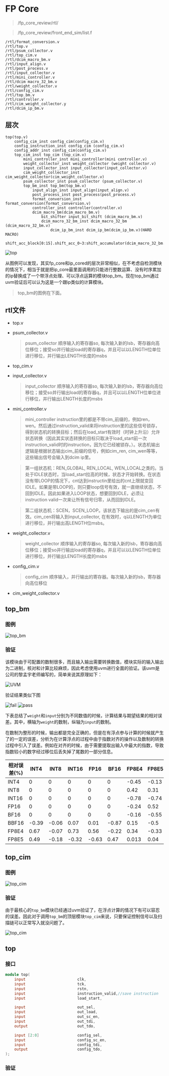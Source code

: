 # FP Core

> /fp_core_review/rtl/

> /fp_core_review/front_end_sim/list.f

```text
/rtl/format_conversion.v
/rtl/top.v
/rtl/psum_collector.v
/rtl/top_cim.v
/rtl/dcim_macro_bm.v
/rtl/input_align.v
/rtl/post_process.v
/rtl/input_collector.v
/rtl/mini_controller.v
/rtl/dcim macro_32_bm.v
/rtl/weight_collector.v
/rtl/config_cim.v
/rtl/top_bm.v
/rtl/controller.v
/rtl/cim_weight_collector.y
/rtl/dcim_ip_bm.v
```

## 层次

```text
top(top.v)
    config_cim_inst config_cim(config_cim.v)
    config_instruction_inst config_cim (config_cim.v)
    config_addr_inst config_cim(config_cim.v)
    top_cim_inst top_cim (top_cim.v)
        mini_controller_inst mini_controller(mini controller.v)
        weight_collector_inst weight_collector (weight collector.v)
        input_collector_inst input_collector(input_collector.v)
        cim_weight_collector_inst cim_weight_collector(cim_weight_collector.v)
        psum_collector_inst psum_collector (psum_collector.v)
        top_bm_inst top_bm(top_bm.v)
            input_align_inst input_align(input_align.v)
            post_process_inst post_process(post_process.v)
            format_conversion_inst format_conversion(format_conversion.v)
            controller_inst controller(controller.v)
            dcim_macro_bm(dcim_macro_bm.v)
                bit_shifter input_bit_shift (dcim_macro_bm.v)
                dcim_macro_32_bm_inst dcim_macro_32_bm (dcim_macro_32_bm.v)
                    dcim_ip_bm_inst dcim_ip_bm(dcim_ip_bm.v)(HARD MACRO)
                    shift_acc_block[0:15].shift_acc_0~3:shift_accumulator(dcim_macro_32_bm.v)
```

![top](image-17.png)

从图例可以发现，其实fp_core和ip_cored的层次非常相似，在不考虑自检测模块的情况下，相当于就是把ip_core最里面调用的只能进行整数运算、没有时序累加的ip替换成了一个带浮点处理、可以浮点运算的模块top_bm。现在top_bm通过uvm验证后可以认为这是一个跟ip类似的计算模块。

> top_bm的图例在下面。

## rtl文件

- top.v
- psum_collector.v
  > psum_collector 顺序输入的寄存器so, 每次输入新的lsb，寄存器向高位移位；接受so并行输出load的寄存器q，并且可以以LENGTH位单位进行移位，并行输出LENGTH长度的msbs
- top_cim.v
- input_collector.v
  > input_collector 顺序输入的寄存器so, 每次输入新的lsb，寄存器向高位移位；接受so并行输出load的寄存器q，并且可以以LENGTH位单位进行移位，并行输出LENGTH长度的msbs
- mini_controller.v
  > mini_controller instruction里的都是不带cim_前缀的，例如ren，wen。然后通过instruction_valid来将instruction里的这些信号锁存，得到状态机的转换目标；然后在load_start有效时（时钟上升沿）允许状态转换（因此其实状态转换的目标只取决于load_start前一次instruction_valid时的instruction，因为它已经被锁存。）。状态机输出逻辑是根据状态输出cim_前缀的信号，例如cim_ren, cim_wen等等，这些输出信号会输入到dcim ip里。

  > 第一组状态机：REN_GLOBAL, REN_LOCAL, WEN_LOCAL之类的。当处于IDLE状态时，当load_start拉高的时候，状态才开始转换。在状态没有带LOOP的情况下，cnt达到instructin里给出的cnt上限就变回IDLE。如果是带LOOP的，则只要loop信号有效，就一直继续状态，不回到IDLE。因此如果进入LOOP状态，想要回到IDLE，必须让instruction valid一次来让所有信号归零，从而回到IDLE。

  > 第二组状态机：SCEN，SCEN_LOOP。该状态下输出的是cim_cen有效。cim_cen将输入到input_collector, 在有效时，q以LENGTH为单位进行移位，并行输出高LENGTH位msbs。
- weight_collector.v
  > weight_collector 顺序输入的寄存器so, 每次输入新的lsb，寄存器向高位移位；接受so并行输出load的寄存器q，并且可以以LENGTH位单位进行移位，并行输出LENGTH长度的msbs
- config_cim.v
  > config_cim 顺序输入，并行输出的寄存器。每次输入新的lsb，寄存器向高位移位
- cim_weight_collector.v

## top_bm

### 图例

![top_bm](image-19.png)

### 验证

该模块由于可配置的数制很多，而且输入输出需要转换数值，模块实际的输入输出为二进制，核对和计算比较麻烦，因此考虑使用uvm进行全面的验证。该uvm是公司的黎孟宇老师编写的，简单来说其原理如下：

![UVM](image-22.png)

验证结果类似下图

![fail](image-18.png)
![pass](image-20.png)

下表总结了`weight`和`input`分别为不同数值的时候，计算结果与期望结果的相对误差。其中，横轴为`weight`的数制，纵轴为`input`的数制。


在数制为整形的时候，输出都是完全正确的，但是在有浮点参与计算的时候就产生了的一定的误差，分析为在计算浮点的过程中由于指数对齐的操作以及数制的转换过程中引入了误差。例如在对齐的时候，由于需要提取出输入中最大的指数，导致指数较小的数字经过移位后丢失掉了尾数的一部分信息。

| 相对误差(%) | INT4 | INT8 | INT16 | FP16 | BF16 | FP8E4 | FP8E5 |
|-------------|------|------|-------|------|------|-------|-------|
| INT4        | 0    | 0    | 0     | 0    | 0    | -0.45 | -0.13 |
| INT8        | 0    | 0    | 0     | 0    | 0    | 0.42  | 0.31  |
| INT16       | 0    | 0    | 0     | 0    | 0    | -0.78 | -0.74 |
| FP16        | 0    | 0    | 0     | 0    | 0    | -0.24 | 0.52  |
| BF16        | 0    | 0    | 0     | 0    | 0    | -0.16 | -0.55 |
| BBF16       | -0.39| -0.06| 0.07  | 0.01 | -0.87| 0.15  | -0.5  |
| FP8E4       | 0.67 | -0.07| 0.73  | 0.56 | -0.22| 0.34  | -0.33 |
| FP8E5       | 0.49 | -0.18| -0.32 | -0.63| 0.47 | 0.013 | 0.04  |

## top_cim

### 图例

![top_cim](image-21.png)

### 验证

由于最核心的`top_bm`模块已经通过uvm验证了，在浮点计算的情况下有可以容忍的误差。因此对于调用`top_bm`的顶层模块`top_cim`来说，只要保证控制信号以及扫描链可以正常写入就没问题了。

![top_cim](image-23.png)



## top

### 接口

```verilog
module top(
    input                       clk,
    input                       tck,
    input                       rstn,
    input                       instruction_valid,//save instruction
    input                       load_start,

    input                       out_sel,
    input                       out_load,
    input                       out_sc_en,
    input                       out_tdi,
    output                      out_tdo,

    input [2:0]                 config_sel,
    input                       config_sc_en,
    input                       config_tdi,
    output                      config_tdo,
);
```

### 验证








